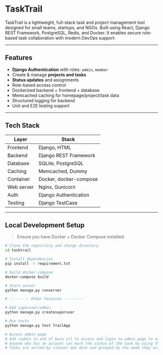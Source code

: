 # TaskTrail

TaskTrail is a lightweight, full-stack task and project management tool designed for small teams, startups, and NGOs. Built using React, Django REST Framework, PostgreSQL, Redis, and Docker. It enables secure role-based task collaboration with modern DevOps support.

---

## Features

- **Django Authentication** with roles: `admin`, `member`
- Create & manage **projects and tasks**
- **Status updates** and assignments
- Role-based access control
- Dockerized backend + frontend + database
- Memcached caching for homepage/project/task data
- Structured logging for backend
- Unit and E2E testing support

---

## Tech Stack

| Layer       | Stack                         |
|-------------|-------------------------------|
| Frontend    | Django, HTML                  |
| Backend     | Django REST Framework         |
| Database    | SQLite, PostgreSQL            |
| Caching     | Memcached, Dummy              |
| Container   | Docker, docker-compose        |
| Web server  | Nginx, Gunicorn               |
| Auth        | Django Authentication         |
| Testing     | Django TestCase               |

---

## Local Development Setup

> Ensure you have Docker + Docker Compose installed.

```bash
# Clone the repository and change directory
cd tasktrail

# Install dependencies
pip install -r requirement.txt

# build docker-compose
docker-compose build

# Start server
python manage.py runserver

# --------- Other Features ---------

# Add superuser/admin
python manage.py createsuperuser

# Run tests
python manage.py test TrailApp

# Access admin page
# Add /admin to end of base url to access and login to admin page to add tasks
# Anyone who has an account can mark the status of the task by using the website (Not Started, In Progress, Completed)
# Tasks are sorted by closest due date and grouped by the week they are due

